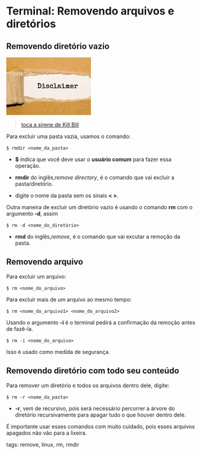 # Terminal: Removendo arquivos e diretórios

## Removendo diretório vazio

![disclaimer](img/p0010-0.jpeg)
> [toca a sirene de Kill Bill](https://www.youtube.com/watch?v=cOy6hqzfsAs)

Para excluir uma pasta vazia, usamos o comando:

```
$ rmdir <nome_da_pasta>
```

- **$** indica que você deve usar o **usuário comum** para fazer essa operação.

- **rmdir** do inglês,*remove directory*, é o comando que vai excluir a pasta/diretório.

- digite o nome da pasta sem os sinais **< >**.

Outra maneira de excluir um diretório vazio é usando o comando **rm** com o argumento **-d**, assim

```
$ rm -d <nome_do_diretório>
```

- **rmd** do inglês,*remove*, é o comando que vai excutar a remoção da pasta.

## Removendo arquivo

Para excluir um arquivo:

```
$ rm <nome_do_arquivo>
```

Para excluir mais de um arquivo ao mesmo tempo:

```
$ rm <nome_do_arquivo1> <nome_do_arquivo2> 
```

Usando o argumento **-i** é o terminal pedirá a confirmação da remoção antes de fazê-la.

```
$ rm -i <nome_do_arquivo>
```

Isso é usado como medida de segurança.

## Removendo diretório com todo seu conteúdo

Para remover um diretório e todos os arquivos dentro dele, digite: 

```
$ rm -r <nome_da_pasta>
```

- **-r**, vem de recursivo, pois será necessário percorrer a árvore do diretório recursivamente para apagar tudo o que houver dentro dele.

É importante usar esses comandos com muito cuidado, pois esses arquivos apagados não vão para a lixeira.

tags: remove, linux, rm, rmdir

